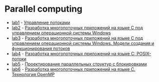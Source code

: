 # Parallel computing 

* [lab1](lab1) - [Управление потоками](https://drive.google.com/open?id=1-rO3wOuJhjmzNtlcAdOnVOyCNndDmjXZ)
* [lab2](lab2) - [Разработка многопоточных приложений на языке С
под управлением операционной системы Windows](https://drive.google.com/open?id=1ogER--Y0Je9uAU8uqswOfqwbtat5GmtH)
* [lab3](lab3) - [Разработка многопоточных приложений на языке С под управлением операционной системы Windows. Модели создания и функционирования потоков](https://drive.google.com/open?id=1AGphwl8rdnodr2y2-agPZqSeQBVuDS5j)
* [lab4](lab4) - [Разработка многопоточных приложений на языке С: POSIX-потоки](https://drive.google.com/open?id=1V9Udi1EjwvTYrBhQ8odgIlz-_KfM2Dns)
* [lab5](lab5) - [Проектирование параллельных структур с блокировками](https://drive.google.com/open?id=1JtxnKJeBS4EDoYJgS8PmHa6ZHav3urZk)
* [lab6](lab6) - [Разработка многопоточных приложений на языке С. Технология OpenMP](https://drive.google.com/open?id=1AdlOzECfPtPcKG8Nb4yg9-8GxObdIdul)

